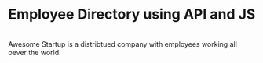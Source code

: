 
<h1>Employee Directory using API and JS</h1><br/>
Awesome Startup is a distribtued company with employees working all oever the world.
